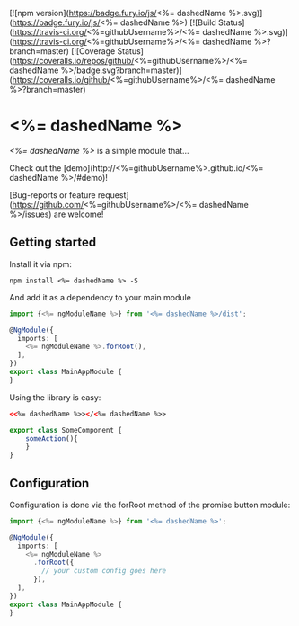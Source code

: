 [![npm version](https://badge.fury.io/js/<%= dashedName %>.svg)](https://badge.fury.io/js/<%= dashedName %>)
[![Build Status](https://travis-ci.org/<%=githubUsername%>/<%= dashedName %>.svg)](https://travis-ci.org/<%=githubUsername%>/<%= dashedName %>?branch=master)
[![Coverage Status](https://coveralls.io/repos/github/<%=githubUsername%>/<%= dashedName %>/badge.svg?branch=master)](https://coveralls.io/github/<%=githubUsername%>/<%= dashedName %>?branch=master)

<%= dashedName %>
===========

*<%= dashedName %>* is a simple module that...  

Check out the [demo](http://<%=githubUsername%>.github.io/<%= dashedName %>/#demo)!

[Bug-reports or feature request](https://github.com/<%=githubUsername%>/<%= dashedName %>/issues) are welcome!

## Getting started
Install it via npm:
```
npm install <%= dashedName %> -S
```

And add it as a dependency to your main module
```typescript
import {<%= ngModuleName %>} from '<%= dashedName %>/dist';

@NgModule({
  imports: [
    <%= ngModuleName %>.forRoot(),
  ],
})
export class MainAppModule {
}
```
Using the library is easy:
```html
<<%= dashedName %>></<%= dashedName %>>
```
```typescript
export class SomeComponent {
    someAction(){
    }
}

```

## Configuration
Configuration is done via the forRoot method of the promise button module:
```typescript
import {<%= ngModuleName %>} from '<%= dashedName %>';

@NgModule({
  imports: [
    <%= ngModuleName %>
      .forRoot({
        // your custom config goes here
      }),
  ],
})
export class MainAppModule {
}
```
